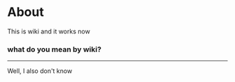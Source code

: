 # About

This is wiki and it works now

### what do you mean by wiki?

--- 

Well, I also don't know



